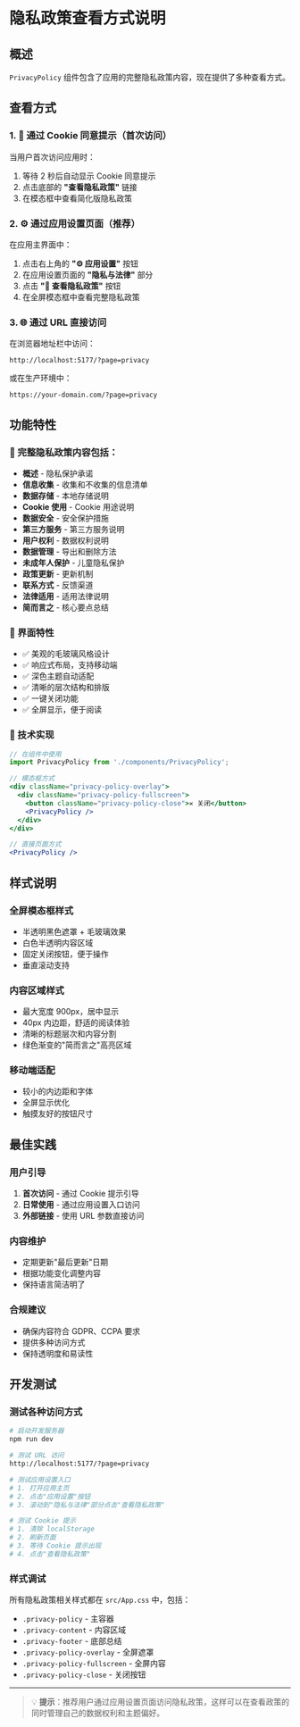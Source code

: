 # 隐私政策查看方式说明

## 概述

`PrivacyPolicy` 组件包含了应用的完整隐私政策内容，现在提供了多种查看方式。

## 查看方式

### 1. 🍪 通过 Cookie 同意提示（首次访问）

当用户首次访问应用时：
1. 等待 2 秒后自动显示 Cookie 同意提示
2. 点击底部的 **"查看隐私政策"** 链接
3. 在模态框中查看简化版隐私政策

### 2. ⚙️ 通过应用设置页面（推荐）

在应用主界面中：
1. 点击右上角的 **"⚙️ 应用设置"** 按钮
2. 在应用设置页面的 **"隐私与法律"** 部分
3. 点击 **"📄 查看隐私政策"** 按钮
4. 在全屏模态框中查看完整隐私政策

### 3. 🌐 通过 URL 直接访问

在浏览器地址栏中访问：
```
http://localhost:5177/?page=privacy
```
或在生产环境中：
```
https://your-domain.com/?page=privacy
```

## 功能特性

### 📄 完整隐私政策内容包括：

- **概述** - 隐私保护承诺
- **信息收集** - 收集和不收集的信息清单
- **数据存储** - 本地存储说明
- **Cookie 使用** - Cookie 用途说明
- **数据安全** - 安全保护措施
- **第三方服务** - 第三方服务说明
- **用户权利** - 数据权利说明
- **数据管理** - 导出和删除方法
- **未成年人保护** - 儿童隐私保护
- **政策更新** - 更新机制
- **联系方式** - 反馈渠道
- **法律适用** - 适用法律说明
- **简而言之** - 核心要点总结

### 🎨 界面特性

- ✅ 美观的毛玻璃风格设计
- ✅ 响应式布局，支持移动端
- ✅ 深色主题自动适配
- ✅ 清晰的层次结构和排版
- ✅ 一键关闭功能
- ✅ 全屏显示，便于阅读

### 🔧 技术实现

```jsx
// 在组件中使用
import PrivacyPolicy from './components/PrivacyPolicy';

// 模态框方式
<div className="privacy-policy-overlay">
  <div className="privacy-policy-fullscreen">
    <button className="privacy-policy-close">✕ 关闭</button>
    <PrivacyPolicy />
  </div>
</div>

// 直接页面方式
<PrivacyPolicy />
```

## 样式说明

### 全屏模态框样式
- 半透明黑色遮罩 + 毛玻璃效果
- 白色半透明内容区域
- 固定关闭按钮，便于操作
- 垂直滚动支持

### 内容区域样式
- 最大宽度 900px，居中显示
- 40px 内边距，舒适的阅读体验
- 清晰的标题层次和内容分割
- 绿色渐变的"简而言之"高亮区域

### 移动端适配
- 较小的内边距和字体
- 全屏显示优化
- 触摸友好的按钮尺寸

## 最佳实践

### 用户引导
1. **首次访问** - 通过 Cookie 提示引导
2. **日常使用** - 通过应用设置入口访问
3. **外部链接** - 使用 URL 参数直接访问

### 内容维护
- 定期更新"最后更新"日期
- 根据功能变化调整内容
- 保持语言简洁明了

### 合规建议
- 确保内容符合 GDPR、CCPA 要求
- 提供多种访问方式
- 保持透明度和易读性

## 开发测试

### 测试各种访问方式
```bash
# 启动开发服务器
npm run dev

# 测试 URL 访问
http://localhost:5177/?page=privacy

# 测试应用设置入口
# 1. 打开应用主页
# 2. 点击"应用设置"按钮
# 3. 滚动到"隐私与法律"部分点击"查看隐私政策"

# 测试 Cookie 提示
# 1. 清除 localStorage
# 2. 刷新页面
# 3. 等待 Cookie 提示出现
# 4. 点击"查看隐私政策"
```

### 样式调试
所有隐私政策相关样式都在 `src/App.css` 中，包括：
- `.privacy-policy` - 主容器
- `.privacy-content` - 内容区域
- `.privacy-footer` - 底部总结
- `.privacy-policy-overlay` - 全屏遮罩
- `.privacy-policy-fullscreen` - 全屏内容
- `.privacy-policy-close` - 关闭按钮

---

> 💡 **提示**：推荐用户通过应用设置页面访问隐私政策，这样可以在查看政策的同时管理自己的数据权利和主题偏好。
